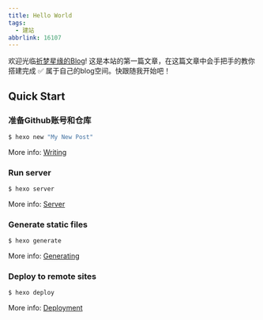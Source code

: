 ```yaml
---
title: Hello World
tags:
  - 建站
abbrlink: 16107
---
```

欢迎光临[祈梦星缘的Blog](https://yhzhao.cn/)! 这是本站的第一篇文章，在这篇文章中会手把手的教你搭建完成 ✅ 属于自己的blog空间。快跟随我开始吧！ 

## Quick Start

### 准备Github账号和仓库

``` bash
$ hexo new "My New Post"
```

More info: [Writing](https://hexo.io/docs/writing.html)

### Run server

``` bash
$ hexo server
```

More info: [Server](https://hexo.io/docs/server.html)

### Generate static files

``` bash
$ hexo generate
```

More info: [Generating](https://hexo.io/docs/generating.html)

### Deploy to remote sites

``` bash
$ hexo deploy
```

More info: [Deployment](https://hexo.io/docs/one-command-deployment.html)
